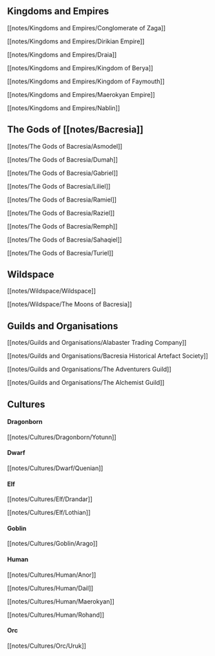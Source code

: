 ## Kingdoms and Empires
[[notes/Kingdoms and Empires/Conglomerate of Zaga]]

[[notes/Kingdoms and Empires/Dirikian Empire]]

[[notes/Kingdoms and Empires/Draia]]

[[notes/Kingdoms and Empires/Kingdom of Berya]]

[[notes/Kingdoms and Empires/Kingdom of Faymouth]]

[[notes/Kingdoms and Empires/Maerokyan Empire]]

[[notes/Kingdoms and Empires/Nablin]]


## The Gods of [[notes/Bacresia]]
[[notes/The Gods of Bacresia/Asmodel]]

[[notes/The Gods of Bacresia/Dumah]]

[[notes/The Gods of Bacresia/Gabriel]]

[[notes/The Gods of Bacresia/Liliel]]

[[notes/The Gods of Bacresia/Ramiel]]

[[notes/The Gods of Bacresia/Raziel]]

[[notes/The Gods of Bacresia/Remph]]

[[notes/The Gods of Bacresia/Sahaqiel]]

[[notes/The Gods of Bacresia/Turiel]]


## Wildspace
[[notes/Wildspace/Wildspace]]

[[notes/Wildspace/The Moons of Bacresia]]


## Guilds and Organisations
[[notes/Guilds and Organisations/Alabaster Trading Company]]

[[notes/Guilds and Organisations/Bacresia Historical Artefact Society]]

[[notes/Guilds and Organisations/The Adventurers Guild]]

[[notes/Guilds and Organisations/The Alchemist Guild]]


## Cultures
#### Dragonborn
[[notes/Cultures/Dragonborn/Yotunn]]

#### Dwarf
[[notes/Cultures/Dwarf/Quenian]]

#### Elf
[[notes/Cultures/Elf/Drandar]]

[[notes/Cultures/Elf/Lothian]]

#### Goblin
[[notes/Cultures/Goblin/Arago]]

#### Human
[[notes/Cultures/Human/Anor]]

[[notes/Cultures/Human/Dail]]

[[notes/Cultures/Human/Maerokyan]]

[[notes/Cultures/Human/Rohand]]

#### Orc
[[notes/Cultures/Orc/Uruk]]

